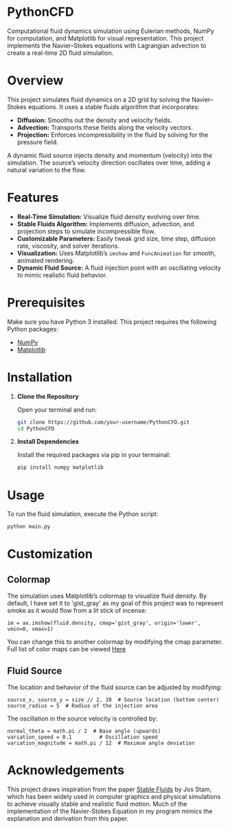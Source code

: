 # PythonCFD

Computational fluid dynamics simulation using Eulerian methods, NumPy for computation, and Matplotlib for visual representation. This project implements the Navier–Stokes equations with Lagrangian advection to create a real-time 2D fluid simulation.

# Overview

This project simulates fluid dynamics on a 2D grid by solving the Navier–Stokes equations. It uses a stable fluids algorithm that incorporates:
- **Diffusion:** Smooths out the density and velocity fields.
- **Advection:** Transports these fields along the velocity vectors.
- **Projection:** Enforces incompressibility in the fluid by solving for the pressure field.

A dynamic fluid source injects density and momentum (velocity) into the simulation. The source’s velocity direction oscillates over time, adding a natural variation to the flow.

# Features

- **Real-Time Simulation:** Visualize fluid density evolving over time.
- **Stable Fluids Algorithm:** Implements diffusion, advection, and projection steps to simulate incompressible flow.
- **Customizable Parameters:** Easily tweak grid size, time step, diffusion rate, viscosity, and solver iterations.
- **Visualization:** Uses Matplotlib’s `imshow` and `FuncAnimation` for smooth, animated rendering.
- **Dynamic Fluid Source:** A fluid injection point with an oscillating velocity to mimic realistic fluid behavior.

# Prerequisites

Make sure you have Python 3 installed. This project requires the following Python packages:
- [NumPy](https://numpy.org)
- [Matplotlib](https://matplotlib.org/)

# Installation

1. **Clone the Repository**

   Open your terminal and run:
   ```bash
   git clone https://github.com/your-username/PythonCFD.git
   cd PythonCFD
   
2. **Install Dependencies**

   Install the required packages via pip in your termainal:
   ```bash
   pip install numpy matplotlib
   ```

# Usage 

   To run the fluid simulation, execute the Python script:
   ```bash
   python main.py
   ```

# Customization

## Colormap
The simulation uses Matplotlib’s colormap to visualize fluid density. By default, I have set it to 'gist_gray' as my goal of this project was to represent smoke as it would flow from a lit stick of incense:

   ```
   im = ax.imshow(fluid.density, cmap='gist_gray', origin='lower', vmin=0, vmax=1)
   ```
You can change this to another colormap by modifying the cmap parameter. Full list of color maps can be viewed [Here](https://matplotlib.org/stable/users/explain/colors/colormaps.html)

## Fluid Source
The location and behavior of the fluid source can be adjusted by modifying:

   ```
   source_x, source_y = size // 2, 10  # Source location (bottom center)
   source_radius = 5  # Radius of the injection area
   ```

The oscillation in the source velocity is controlled by:

   ```
   normal_theta = math.pi / 2  # Base angle (upwards)
   variation_speed = 0.1         # Oscillation speed
   variation_magnitude = math.pi / 12  # Maximum angle deviation
   ```

# Acknowledgements

This project draws inspiration from the paper [Stable Fluids](https://pages.cs.wisc.edu/~chaol/data/cs777/stam-stable_fluids.pdf) by Jos Stam, which has been widely used in computer graphics and physical simulations to achieve visually stable and realistic fluid motion. Much of the implementation of the Navier-Stokes Equation in my program mimics the explanation and derivation from this paper.
